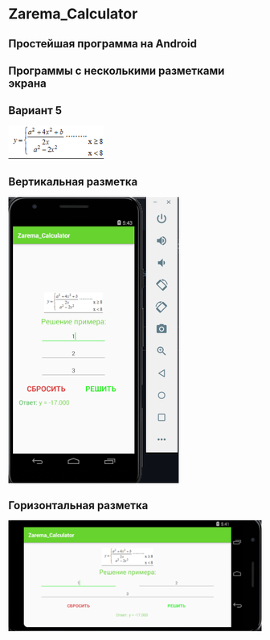 # Zarema_Calculator
## Простейшая программа на Android
## Программы с несколькими разметками экрана
## Вариант 5 
![Снимок](https://github.com/zzoasis/Zarema_Calculator/blob/master/5variant.png)
## Вертикальная разметка 
![Снимок1](https://github.com/zzoasis/Zarema_Calculator/blob/master/Снимок12.PNG)
## Горизонтальная разметка
![Снимок2](https://github.com/zzoasis/Zarema_Calculator/blob/master/Снимок11.PNG)
